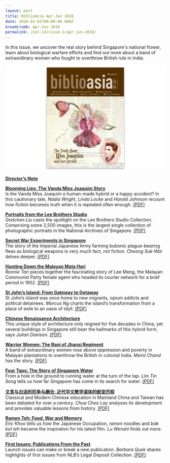 ```yaml
---
layout: post
title: BiblioAsia Apr-Jun 2018
date: 2020-01-01T00:00:00.000Z
breadcrumb: Apr-Jun 2018
permalink: /vol-14/issue-1/apr-jun-2018/
---
```

In this issue, we uncover the real story behind Singapore's national flower, learn about biological warfare efforts and find out more about a band of extraordinary women who fought to overthrow British rule in India.

<img src="/images/Vol-14-issue-1/vol14_iss1.JPG">  

**[Director’s Note](/vol-14/issue-1/apr-jun-2018/directors-note-apr18/)**

**[Blooming Lies: The Vanda Miss Joaquim Story](/vol-14/issue-1/apr-jun-2018/blooming-lies-vandaj/)** <br>
Is the Vanda Miss Joaquim a human-made hybrid or a happy accident? In this cautionary tale, *Nadia Wright*, *Linda Locke* and *Harold Johnson* recount how fiction becomes truth when it is repeated often enough. [(PDF)](/files/pdf/vol-14/v14-issue1_Blooming.pdf)

**[Portraits from the Lee Brothers Studio](/vol-14/issue-1/apr-jun-2018/portrait-lee-bro-std/)** <br>
*Gretchen Liu* casts the spotlight on the Lee Brothers Studio Collection. Comprising some 2,500 images, this is the largest single collection of photographic portraits in the National Archives of Singapore. [(PDF)](/files/pdf/vol-14/v14-issue1_Portraits.pdf)

**[Secret War Experiments in Singapore](/vol-14/issue-1/apr-jun-2018/scret-war-expmt-insg/)** <br>
The story of the Imperial Japanese Army farming bubonic plague-bearing fleas as biological weapons is very much fact, not fiction. *Cheong Suk-Wai* delves deeper. [(PDF)](/files/pdf/vol-14/v14-issue1_SecretWar.pdf)

**[Hunting Down the Malayan Mata Hari](/vol-14/issue-1/apr-jun-2018/malayan-mata-hari/)** <br>
*Ronnie Tan* pieces together the fascinating story of Lee Meng, the Malayan Communist Party female agent who headed its courier network for a brief period in 1952. [(PDF)](/files/pdf/vol-14/v14-issue1_Hunting.pdf)

**[St John’s Island: From Gateway to Getaway](/vol-14/issue-1/apr-jun-2018/st-johns-island-gtwy/)** <br>
St John’s Island was once home to new migrants, opium addicts and political detainees. *Marcus Ng* charts the island’s transformation from a place of exile to an oasis of idyll. [(PDF)](/files/pdf/vol-14/v14-issue1_StJohn.pdf)

**[Chinese Renaissance Architecture](/vol-14/issue-1/apr-jun-2018/chinese-rensc-archit/)** <br>
This unique style of architecture only reigned for five decades in China, yet several buildings in Singapore still bear the hallmarks of this hybrid form, says *Julian Davison*. [(PDF)](/files/pdf/vol-14/v14-issue1_Renaissance.pdf)

**[Warrior Women: The Rani of Jhansi Regiment](/vol-14/issue-1/apr-jun-2018/warrior-women-rani/)** <br>
A band of extraordinary women rose above oppression and poverty in Malayan plantations to overthrow the British in colonial India. *Meira Chand* has the story. [(PDF)](/files/pdf/vol-14/v14-issue1_Warrior.pdf)


**[Four Taps: The Story of Singapore Water](/vol-14/issue-1/apr-jun-2018/four-taps-sg-water/)** <br>
From a hole in the ground to running water at the turn of the tap. *Lim Tin Seng* tells us how far Singapore has come in its search for water. [(PDF)](/files/pdf/vol-14/v14-issue1_FourTaps.pdf)


**[文言与白话的抗争与磨合: 近代华文教学语体的蜕变历程](/vol-14/issue-1/apr-jun-2018/chinese-education/)** <br>
Classical and Modern Chinese education in Mainland China and Taiwan has been debated for over a century. *Chua Chee Lay* analyses its development and provides valuable lessons from history. [(PDF)](/files/pdf/vol-14/v14-issue1_ChineseEducation.pdf)


**[Ramen Teh: Food, War and Memory](/vol-14/issue-1/apr-jun-2018/ramen-teh/)** <br>
*Eric Khoo* tells us how the Japanese Occupation, *ramen* noodles and *bak kut teh* became the inspiration for his latest film. *Lu Wenshi* finds out more. [(PDF)](/files/pdf/vol-14/v14-issue1_Ramen.pdf)


**[First Issues: Publications From the Past](/vol-14/issue-1/apr-jun-2018/publications-of-past/)** <br>
Launch issues can make or break a new publication. *Barbara Quek* shares highlights of first issues from NLB’s Legal Deposit Collection. [(PDF)](/files/pdf/vol-14/v14-issue1_FirstIssues.pdf)